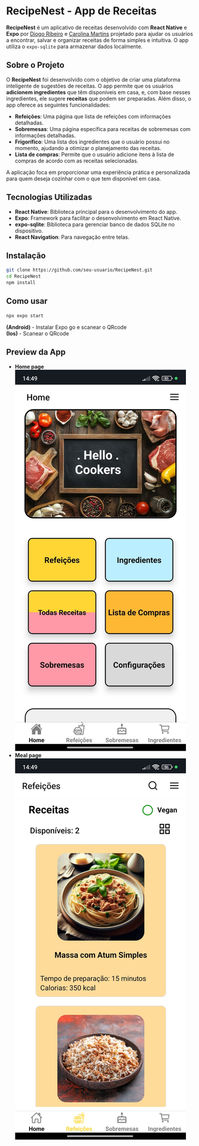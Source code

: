 # RecipeNest - App de Receitas

**RecipeNest** é um aplicativo de receitas desenvolvido com **React Native** e **Expo** por [Diogo Ribeiro](https://github.com/DIOGO4810) e
[Carolina Martins](https://github.com/Carolllina)
 projetado para ajudar os usuários a encontrar, salvar e organizar receitas de forma simples e intuitiva. O app utiliza o `expo-sqlite` para armazenar dados localmente.


## Sobre o Projeto

O **RecipeNest** foi desenvolvido com o objetivo de criar uma plataforma inteligente de sugestões de receitas. O app permite que os usuários **adicionem ingredientes** que têm disponíveis em casa, e, com base nesses ingredientes, ele sugere **receitas** que podem ser preparadas. Além disso, o app oferece as seguintes funcionalidades:

- **Refeições**: Uma página que lista de refeições com informações detalhadas.
- **Sobremesas**: Uma página específica para receitas de sobremesas com informações detalhadas.
- **Frigorífico**: Uma lista dos ingredientes que o usuário possui no momento, ajudando a otimizar o planejamento das receitas.
- **Lista de compras**: Permite que o usuário adicione itens à lista de compras de acordo com as receitas selecionadas.

A aplicação foca em proporcionar uma experiência prática e personalizada para quem deseja cozinhar com o que tem disponível em casa.

## Tecnologias Utilizadas

- **React Native**: Biblioteca principal para o desenvolvimento do app.
- **Expo**: Framework para facilitar o desenvolvimento em React Native.
- **expo-sqlite**: Biblioteca para gerenciar banco de dados SQLite no dispositivo.
- **React Navigation**: Para navegação entre telas.

## Instalação
```bash
git clone https://github.com/seu-usuario/RecipeNest.git  
cd RecipeNest
npm install
```

## Como usar
```bash
npx expo start
```
**(Android)** - Instalar Expo go e scanear o QRcode  
**(Ios)** - Scanear o QRcode


## Preview da App
- **Home page**
![alt text](assets/homePreview.jpeg)
- **Meal page**
![alt text](assets/refeicoesPreview.jpeg)

